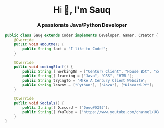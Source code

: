 <div align="center">
<h1 align="center">Hi 👋, I'm Sauq
<h3 align="center">A passionate Java/Python Developer</h1>

</div>

```java
public class Sauq extends Coder implements Developer, Gamer, Creator {
    @Override
    public void aboutMe() {
        public String fact = "I like to Code!";
    }

    @Override
    public void codingStuff() {
        public String[] workingOn = ["Century Client", "House Bot", "code-folder-generator", "nebulayt.xyz"];
        public String[] learning = ["Java", "CSS", "HTML"];
        public String tryingTo = "Make A Century Client Website";
        public String learnt = ["Python"], ["Java"], ["Discord.PY"];
    }

    @Override
    public void Socials() {
        public String[] Discord = ["Sauq#6292"];
        public String[] YouTube = ["https://www.youtube.com/channel/UCasgtGl0LX5gTgvVAFpvr5g"];
    }
}
```

